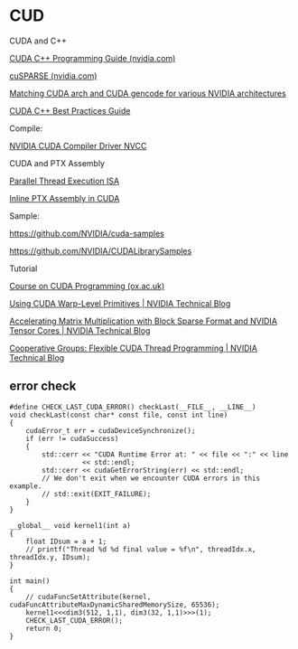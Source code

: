 # CUD

CUDA and C++

[CUDA C++ Programming Guide (nvidia.com)](https://docs.nvidia.com/cuda/cuda-c-programming-guide/index.html?highlight=__shfl_xor_sync#warp-shuffle-functions)



[cuSPARSE (nvidia.com)](https://docs.nvidia.com/cuda/cusparse/index.html#)

[Matching CUDA arch and CUDA gencode for various NVIDIA architectures](https://arnon.dk/matching-sm-architectures-arch-and-gencode-for-various-nvidia-cards/)

[CUDA C++ Best Practices Guide](https://docs.nvidia.com/cuda/cuda-c-best-practices-guide)

Compile:

[NVIDIA CUDA Compiler Driver NVCC](https://docs.nvidia.com/cuda/cuda-compiler-driver-nvcc/index.html#)

CUDA and PTX Assembly

[Parallel Thread Execution ISA](https://docs.nvidia.com/cuda/parallel-thread-execution/contents.html)

[Inline PTX Assembly in CUDA](https://docs.nvidia.com/cuda/inline-ptx-assembly/index.html)

Sample:

https://github.com/NVIDIA/cuda-samples

https://github.com/NVIDIA/CUDALibrarySamples

Tutorial

[Course on CUDA Programming (ox.ac.uk)](https://people.maths.ox.ac.uk/gilesm/cuda/index_Oden22.html)

[Using CUDA Warp-Level Primitives | NVIDIA Technical Blog](https://developer.nvidia.com/blog/using-cuda-warp-level-primitives/)

[Accelerating Matrix Multiplication with Block Sparse Format and NVIDIA Tensor Cores | NVIDIA Technical Blog](https://developer.nvidia.com/blog/accelerating-matrix-multiplication-with-block-sparse-format-and-nvidia-tensor-cores/)

[Cooperative Groups: Flexible CUDA Thread Programming | NVIDIA Technical Blog](https://developer.nvidia.com/blog/cooperative-groups/)


## error check

``` CUDA
#define CHECK_LAST_CUDA_ERROR() checkLast(__FILE__, __LINE__)
void checkLast(const char* const file, const int line)
{
    cudaError_t err = cudaDeviceSynchronize();
    if (err != cudaSuccess)
    {
        std::cerr << "CUDA Runtime Error at: " << file << ":" << line
                  << std::endl;
        std::cerr << cudaGetErrorString(err) << std::endl;
        // We don't exit when we encounter CUDA errors in this example.
        // std::exit(EXIT_FAILURE);
    }
}

__global__ void kernel1(int a)
{
    float IDsum = a + 1;
    // printf("Thread %d %d final value = %f\n", threadIdx.x, threadIdx.y, IDsum);
}

int main()
{
    // cudaFuncSetAttribute(kernel, cudaFuncAttributeMaxDynamicSharedMemorySize, 65536);
    kernel1<<<dim3(512, 1,1), dim3(32, 1,1)>>>(1);
    CHECK_LAST_CUDA_ERROR();
    return 0;
}
```
